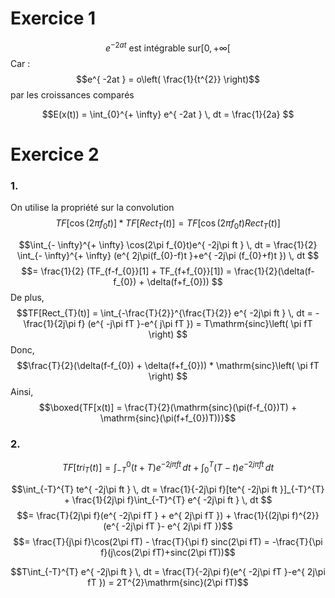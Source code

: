 # Exercice 1
$$e^{ -2at } \text{ est intégrable sur} [0, + \infty[$$
Car : 
$$e^{ -2at } = o\left( \frac{1}{t^{2}} \right)$$
par les croissances comparés

$$E(x(t)) = \int_{0}^{+ \infty}  e^{ -2at } \, dt = \frac{1}{2a} $$

# Exercice 2
### 1.
On utilise la propriété sur la convolution
$$TF[\cos(2\pi f_{0}t)] * TF[Rect_{T}(t)] = TF[\cos(2\pi f_{0}t) Rect_{T}(t)]  $$

$$\int_{- \infty}^{+ \infty} \cos(2\pi f_{0}t)e^{ -2j\pi ft } \, dt = \frac{1}{2} \int_{- \infty}^{+ \infty} (e^{ 2j\pi(f_{0}-f)t }+e^{ -2j\pi (f_{0}+f)t }) \, dt $$
$$= \frac{1}{2} (TF_{f-f_{0}}[1] + TF_{f+f_{0}}[1]) = \frac{1}{2}(\delta(f-f_{0}) + \delta(f+f_{0})) $$
De plus, 
$$TF[Rect_{T}(t)] = \int_{-\frac{T}{2}}^{\frac{T}{2}} e^{ -2j\pi ft } \, dt = -\frac{1}{2j\pi f} (e^{ -j\pi fT }-e^{ j\pi fT }) = T\mathrm{sinc}\left( \pi fT \right) $$
Donc, 
$$\frac{T}{2}(\delta(f-f_{0}) + \delta(f+f_{0})) * \mathrm{sinc}\left( \pi fT \right) $$
Ainsi, 
$$\boxed{TF[x(t)] = \frac{T}{2}(\mathrm{sinc}(\pi(f-f_{0})T) + \mathrm{sinc}(\pi(f+f_{0})T))}$$

### 2. 
$$TF[tri_{T}(t)] = \int_{-T}^{0} (t+T)e^{ -2j\pi ft } \, dt + \int_{0}^{T} (T-t)e^{ -2j\pi ft } \, dt  $$

$$\int_{-T}^{T} te^{ -2j\pi ft } \, dt = \frac{1}{-2j\pi f}[te^{ -2j\pi ft }]_{-T}^{T} + \frac{1}{2j\pi f}\int_{-T}^{T} e^{ -2j\pi ft } \, dt $$
$$= \frac{T}{2j\pi f}(e^{ -2j\pi fT } + e^{ 2j\pi fT }) + \frac{1}{(2j\pi f)^{2}} (e^{ -2j\pi fT }- e^{ 2j\pi fT })$$
$$= \frac{T}{j\pi f}\cos(2\pi fT) - \frac{T}{\pi f} sinc(2\pi fT) = -\frac{T}{\pi f}(j\cos(2\pi fT)+sinc(2\pi fT))$$


$$T\int_{-T}^{T} e^{ -2j\pi ft } \, dt = \frac{T}{-2j\pi f}(e^{ -2j\pi fT }-e^{ 2j\pi fT }) = 2T^{2}\mathrm{sinc}(2\pi fT)$$
